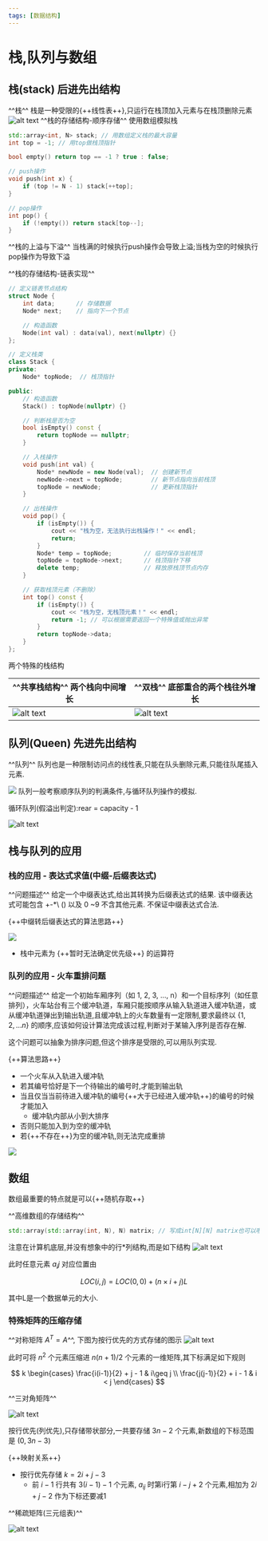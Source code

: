 ```yaml
---
tags: [数据结构]
---
```

# 栈,队列与数组

## 栈(stack) 后进先出结构
^^栈^^ 栈是一种受限的{++线性表++},只运行在栈顶加入元素与在栈顶删除元素
![alt text](栈.png)
^^栈的存储结构-顺序存储^^ 使用数组模拟栈
```cpp
std::array<int, N> stack; // 用数组定义栈的最大容量
int top = -1; // 用top做栈顶指针

bool empty() return top == -1 ? true : false;

// push操作
void push(int x) {
    if (top != N - 1) stack[++top];
}

// pop操作
int pop() {
    if (!empty()) return stack[top--];
}
```
^^栈的上溢与下溢^^ 当栈满的时候执行push操作会导致上溢;当栈为空的时候执行pop操作为导致下溢

^^栈的存储结构-链表实现^^ 
```cpp
// 定义链表节点结构
struct Node {
    int data;      // 存储数据
    Node* next;    // 指向下一个节点

    // 构造函数
    Node(int val) : data(val), next(nullptr) {}
};

// 定义栈类
class Stack {
private:
    Node* topNode;  // 栈顶指针

public:
    // 构造函数
    Stack() : topNode(nullptr) {}

    // 判断栈是否为空
    bool isEmpty() const {
        return topNode == nullptr;
    }

    // 入栈操作
    void push(int val) {
        Node* newNode = new Node(val);  // 创建新节点
        newNode->next = topNode;        // 新节点指向当前栈顶
        topNode = newNode;              // 更新栈顶指针
    }

    // 出栈操作
    void pop() {
        if (isEmpty()) {
            cout << "栈为空，无法执行出栈操作！" << endl;
            return;
        }
        Node* temp = topNode;         // 临时保存当前栈顶
        topNode = topNode->next;      // 栈顶指针下移
        delete temp;                  // 释放原栈顶节点内存
    }

    // 获取栈顶元素（不删除）
    int top() const {
        if (isEmpty()) {
            cout << "栈为空，无栈顶元素！" << endl;
            return -1; // 可以根据需要返回一个特殊值或抛出异常
        }
        return topNode->data;
    }
};
```
两个特殊的栈结构

|^^共享栈结构^^ 两个栈向中间增长 |^^双栈^^ 底部重合的两个栈往外增长|
|--------------|--------|
|![alt text](./images/共享栈.png)      | ![alt text](./images/双栈.png)  |

## 队列(Queen) 先进先出结构
^^队列^^ 队列也是一种限制访问点的线性表,只能在队头删除元素,只能往队尾插入元素. 

![](./images/队列.png)
队列一般考察顺序队列的判满条件,与循环队列操作的模拟.

循环队列(假溢出判定):rear = capacity - 1

![alt text](./images/循环队列.png)

## 栈与队列的应用

### 栈的应用 - 表达式求值(中缀-后缀表达式)

^^问题描述^^ 给定一个中缀表达式,给出其转换为后缀表达式的结果. 该中缀表达式可能包含 +-*\ () 以及 0 ~9 不含其他元素. 不保证中缀表达式合法.

{++中缀转后缀表达式的算法思路++} 

![](./images/表达式.png)

- 栈中元素为 {++暂时无法确定优先级++} 的运算符


### 队列的应用 - 火车重排问题

^^问题描述^^ 给定一个初始车厢序列（如 1, 2, 3, ..., n）和一个目标序列（如任意排列），火车站台有三个缓冲轨道，车厢只能按顺序从输入轨道进入缓冲轨道，或从缓冲轨道弹出到输出轨道,且缓冲轨上的火车数量有一定限制,要求最终以 $\{1,2,\ldots n\}$ 的顺序,应该如何设计算法完成该过程,判断对于某输入序列是否存在解.

这个问题可以抽象为排序问题,但这个排序是受限的,可以用队列实现.

{++算法思路++}

- 一个火车从入轨进入缓冲轨
- 若其编号恰好是下一个待输出的编号时,才能到输出轨
- 当且仅当当前待进入缓冲轨的编号{++大于已经进入缓冲轨++}的编号的时候才能加入
    - 缓冲轨内部从小到大排序
- 否则只能加入到为空的缓冲轨 
- 若{++不存在++}为空的缓冲轨,则无法完成重排

![](./images/火车重排问题.png)

## 数组
数组最重要的特点就是可以{++随机存取++}

^^高维数组的存储结构^^
```cpp
std::array(std::array(int, N), N) matrix; // 写成int[N][N] matrix也可以啦
```
注意在计算机底层,并没有想象中的行*列结构,而是如下结构
![alt text](./images/二维数组.png)

此时任意元素 $a_ij$ 对应位置由 

$$
LOC(i,j)=LOC(0,0) + (n\times i + j)L 
$$

其中L是一个数据单元的大小. 
### 特殊矩阵的压缩存储
^^对称矩阵 $A^T=A$^^, 下图为按行优先的方式存储的图示 
![alt text](./images/对角矩阵的压缩存储.png)

此时可将 $n^2$ 个元素压缩进 $n(n+1)/2$ 个元素的一维矩阵,其下标满足如下规则 

$$
k
\begin{cases}
\frac{i(i-1)}{2} + j - 1 & i\geq j \\
\frac{j(j-1)}{2} + i - 1 & i < j
\end{cases}
$$

^^三对角矩阵^^

![alt text](./images/三对角矩阵.png)

按行优先(列优先),只存储带状部分,一共要存储 $3n-2$ 个元素,新数组的下标范围是 $(0,3n-3)$ 

{++映射关系++} 

- 按行优先存储 $k=2i+j-3$ 
  - 前 $i-1$ 行共有 $3(i-1) - 1$ 个元素, $a_{ij}$ 时第i行第 $i-j+2$ 个元素,相加为 $2i+j-2$ 作为下标还要减1 

^^稀疏矩阵(三元组表)^^

![alt text](./images/三元组表.png)

